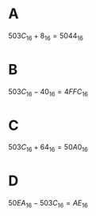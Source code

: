 # A
${503C}_{16}+{8}_{16}={5044}_{16}$

# B
${503C}_{16}-{40}_{16}={4FFC}_{16}$

# C
${503C}_{16}+{64}_{16}={50A0}_{16}$

# D
${50EA}_{16}-{503C}_{16}={AE}_{16}$
